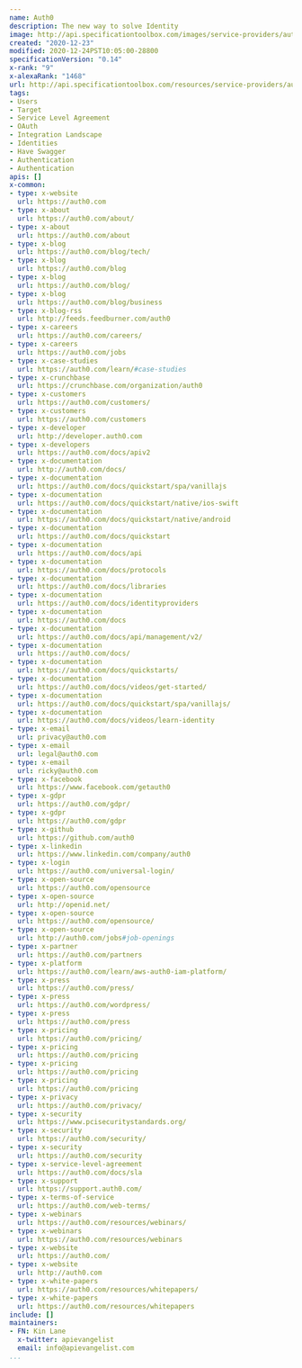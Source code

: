 ```yaml
---
name: Auth0
description: The new way to solve Identity
image: http://api.specificationtoolbox.com/images/service-providers/auth0.jpg
created: "2020-12-23"
modified: 2020-12-24PST10:05:00-28800
specificationVersion: "0.14"
x-rank: "9"
x-alexaRank: "1468"
url: http://api.specificationtoolbox.com/resources/service-providers/auth0/
tags:
- Users
- Target
- Service Level Agreement
- OAuth
- Integration Landscape
- Identities
- Have Swagger
- Authentication
- Authentication
apis: []
x-common:
- type: x-website
  url: https://auth0.com
- type: x-about
  url: https://auth0.com/about/
- type: x-about
  url: https://auth0.com/about
- type: x-blog
  url: https://auth0.com/blog/tech/
- type: x-blog
  url: https://auth0.com/blog
- type: x-blog
  url: https://auth0.com/blog/
- type: x-blog
  url: https://auth0.com/blog/business
- type: x-blog-rss
  url: http://feeds.feedburner.com/auth0
- type: x-careers
  url: https://auth0.com/careers/
- type: x-careers
  url: https://auth0.com/jobs
- type: x-case-studies
  url: https://auth0.com/learn/#case-studies
- type: x-crunchbase
  url: https://crunchbase.com/organization/auth0
- type: x-customers
  url: https://auth0.com/customers/
- type: x-customers
  url: https://auth0.com/customers
- type: x-developer
  url: http://developer.auth0.com
- type: x-developers
  url: https://auth0.com/docs/apiv2
- type: x-documentation
  url: http://auth0.com/docs/
- type: x-documentation
  url: https://auth0.com/docs/quickstart/spa/vanillajs
- type: x-documentation
  url: https://auth0.com/docs/quickstart/native/ios-swift
- type: x-documentation
  url: https://auth0.com/docs/quickstart/native/android
- type: x-documentation
  url: https://auth0.com/docs/quickstart
- type: x-documentation
  url: https://auth0.com/docs/api
- type: x-documentation
  url: https://auth0.com/docs/protocols
- type: x-documentation
  url: https://auth0.com/docs/libraries
- type: x-documentation
  url: https://auth0.com/docs/identityproviders
- type: x-documentation
  url: https://auth0.com/docs
- type: x-documentation
  url: https://auth0.com/docs/api/management/v2/
- type: x-documentation
  url: https://auth0.com/docs/
- type: x-documentation
  url: https://auth0.com/docs/quickstarts/
- type: x-documentation
  url: https://auth0.com/docs/videos/get-started/
- type: x-documentation
  url: https://auth0.com/docs/quickstart/spa/vanillajs/
- type: x-documentation
  url: https://auth0.com/docs/videos/learn-identity
- type: x-email
  url: privacy@auth0.com
- type: x-email
  url: legal@auth0.com
- type: x-email
  url: ricky@auth0.com
- type: x-facebook
  url: https://www.facebook.com/getauth0
- type: x-gdpr
  url: https://auth0.com/gdpr/
- type: x-gdpr
  url: https://auth0.com/gdpr
- type: x-github
  url: https://github.com/auth0
- type: x-linkedin
  url: https://www.linkedin.com/company/auth0
- type: x-login
  url: https://auth0.com/universal-login/
- type: x-open-source
  url: https://auth0.com/opensource
- type: x-open-source
  url: http://openid.net/
- type: x-open-source
  url: https://auth0.com/opensource/
- type: x-open-source
  url: http://auth0.com/jobs#job-openings
- type: x-partner
  url: https://auth0.com/partners
- type: x-platform
  url: https://auth0.com/learn/aws-auth0-iam-platform/
- type: x-press
  url: https://auth0.com/press/
- type: x-press
  url: https://auth0.com/wordpress/
- type: x-press
  url: https://auth0.com/press
- type: x-pricing
  url: https://auth0.com/pricing/
- type: x-pricing
  url: https://auth0.com/pricing
- type: x-pricing
  url: https://auth0.com/pricing
- type: x-pricing
  url: https://auth0.com/pricing
- type: x-privacy
  url: https://auth0.com/privacy/
- type: x-security
  url: https://www.pcisecuritystandards.org/
- type: x-security
  url: https://auth0.com/security/
- type: x-security
  url: https://auth0.com/security
- type: x-service-level-agreement
  url: https://auth0.com/docs/sla
- type: x-support
  url: https://support.auth0.com/
- type: x-terms-of-service
  url: https://auth0.com/web-terms/
- type: x-webinars
  url: https://auth0.com/resources/webinars/
- type: x-webinars
  url: https://auth0.com/resources/webinars
- type: x-website
  url: https://auth0.com/
- type: x-website
  url: http://auth0.com
- type: x-white-papers
  url: https://auth0.com/resources/whitepapers/
- type: x-white-papers
  url: https://auth0.com/resources/whitepapers
include: []
maintainers:
- FN: Kin Lane
  x-twitter: apievangelist
  email: info@apievangelist.com
...
```

